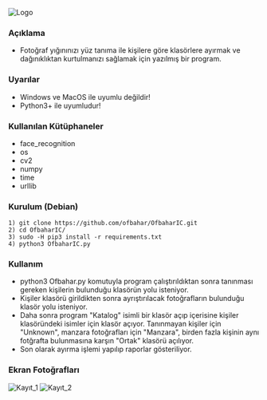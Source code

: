 ![Logo](https://i.hizliresim.com/9iFCQT.png)
### Açıklama
- Fotoğraf yığınınızı yüz tanıma ile kişilere göre klasörlere ayırmak ve dağınıklıktan kurtulmanızı sağlamak için yazılmış bir program.

### Uyarılar

- Windows ve MacOS ile uyumlu değildir!
- Python3+ ile uyumludur!

### Kullanılan Kütüphaneler

- face_recognition
- os
- cv2
- numpy
- time
- urllib

### Kurulum (Debian)
```
1) git clone https://github.com/ofbahar/OfbaharIC.git
2) cd OfbaharIC/
3) sudo -H pip3 install -r requirements.txt
4) python3 OfbaharIC.py
```
### Kullanım

- python3 Ofbahar.py komutuyla program çalıştırıldıktan sonra tanınması gereken kişilerin bulunduğu klasörün yolu isteniyor.
- Kişiler klasörü girildikten sonra ayrıştırılacak fotoğrafların bulunduğu klasör yolu isteniyor.
- Daha sonra program "Katalog" isimli bir klasör açıp içerisine kişiler klasöründeki isimler için klasör açıyor. Tanınmayan kişiler için "Unknown", manzara fotoğrafları için "Manzara", birden fazla kişinin aynı fotğrafta bulunmasına karşın "Ortak" klasörü açılıyor.
- Son olarak ayırma işlemi yapılıp raporlar gösteriliyor. 

### Ekran Fotoğrafları
![Kayıt_1](https://i.hizliresim.com/Lft0mG.png)
![Kayıt_2](https://i.hizliresim.com/kursOl.png)

